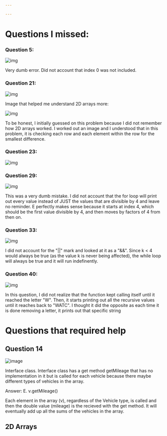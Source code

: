 ```yaml
---

---
```


# Questions I missed: 

### Question 5:
![img](https://media.discordapp.net/attachments/934591169885790290/1170856140238753853/image.png?ex=655a8fc1&is=65481ac1&hm=6f24b89449db94002413cc0d7a4b92d31f41d4d4ce1a0494d7b4eab1c0f20037&=&width=733&height=425)

Very dumb error. Did not account that index 0 was not included.

### Question 21:
![img](https://media.discordapp.net/attachments/934591169885790290/1170850914521841775/image.png?ex=655a8ae3&is=654815e3&hm=5263c03cda4ac28ca0471140647ec90d9673f71f7b91d22c18b379bcc4d68f74&=&width=608&height=425)

Image that helped me understand 2D arrays more:

![img](https://media.discordapp.net/attachments/888137565021016144/1170852107163803698/IMG_4923.jpg?ex=655a8bff&is=654816ff&hm=504f466060b2442c130e98e27bfa40c0866e3c5787f01559f70411a317bc581a&=&width=757&height=425)

To be honest, I initially guessed on this problem because I did not remember how 2D arrays worked. I worked out an image and I understood that in this problem, it is checking each row and each element within the row for the smallest difference.



### Question 23: 
![img](https://media.discordapp.net/attachments/934591169885790290/1170860460162162708/image.png?ex=655a93c7&is=65481ec7&hm=7934782e8a195977e0bcf974f82aaa54a58b6767c1faa6de8be774a69b3dd96a&=&width=686&height=425)

### Question 29:

![img](https://media.discordapp.net/attachments/888137565021016144/1170854333257109715/image.png?ex=655a8e12&is=65481912&hm=f0cf285254b2b400d82dbded96a993855edda73fbb8c30b91cbcc68ba71470aa&=&width=864&height=425)

This was a very dumb mistake. I did not account that the for loop will print out every value instead of JUST the values that are divisible by 4 and leave no reminder. E perfectly makes sense because it starts at index 4, which should be the first value divisible by 4, and then moves by factors of 4 from then on.

### Question 33:
![img](https://media.discordapp.net/attachments/934591169885790290/1170855217873563678/image.png?ex=655a8ee5&is=654819e5&hm=865f389018e303a6befcc1b46938bb495903ed9a6b4e558406c2d3e4b02215e4&=&width=757&height=425)

I did not account for the "||" mark and looked at it as a "&&". Since k < 4 would always be true (as the value k is never being affected), the while loop will always be true and it will run indefinently. 

### Question 40:
![img](https://media.discordapp.net/attachments/934591169885790290/1170856857066295446/image.png?ex=655a906c&is=65481b6c&hm=d584ab4d7605913ec39b3b4d220c4a87fbd8ae172ca106c5b2d5599d5938983f&=&width=618&height=425)

In this question, I did not realize that the function kept calling itself until it reached the letter "W". Then, it starts printing out all the recursive values until it reaches back to "WATC". I thought it did the opposite as each time it is done removing a letter, it prints out that specific string

# Questions that required help

## Question 14

![image](https://media.discordapp.net/attachments/1146844775815843851/1170811679890751599/image.png?ex=655a6659&is=6547f159&hm=0f19b66877db090758ebe772570af170e40fccb1aef57244e1be7b9b0ab90d6c&=&width=472&height=425)

Interface class. Interface class has a get method getMileage that has no implementation in it but is called for each vehicle because there maybe different types of vehicles in the array. 

Answer: E. v.getMileage()

Each element in the array (v), regardless of the Vehicle type, is called and then the double value (mileage) is the recieved with the get method. It will eventually add up all the sums of the vehicles in the array.


## 2D Arrays


